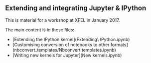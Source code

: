 ## Extending and integrating Jupyter & IPython

This is material for a workshop at XFEL in January 2017.

The main content is in these files:

* [Extending the IPython kernel](Extending\ IPython.ipynb)
* [Customising conversion of notebooks to other formats](nbconvert_templates/Nbconvert templates.ipynb)
* [Writing new kernels for Jupyter](New kernels.ipynb)
